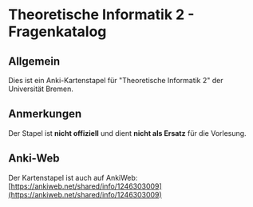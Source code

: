 # Theoretische Informatik 2 - Fragenkatalog

## Allgemein
Dies ist ein Anki-Kartenstapel für "Theoretische Informatik 2" der Universität Bremen.

## Anmerkungen
Der Stapel ist **nicht offiziell** und dient **nicht als Ersatz** für die Vorlesung.

## Anki-Web
Der Kartenstapel ist auch auf AnkiWeb:
[https://ankiweb.net/shared/info/1246303009](https://ankiweb.net/shared/info/1246303009)

